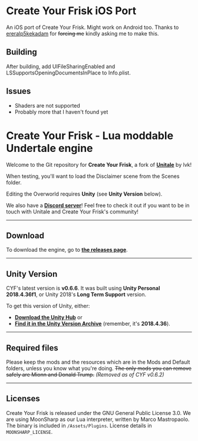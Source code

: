 # Create Your Frisk iOS Port
An iOS port of Create Your Frisk. Might work on Android too. Thanks to [ereralp5kekadam](https://github.com/ereralp5kekadam) for ~~forcing me~~ kindly asking me to make this.

## Building
After building, add UIFileSharingEnabled and LSSupportsOpeningDocumentsInPlace to Info.plist.

## Issues
- Shaders are not supported
- Probably more that I haven't found yet

# Create Your Frisk - Lua moddable Undertale engine

Welcome to the Git repository for **Create Your Frisk**, a fork of [**Unitale**](https://github.com/lvk/Unitale/) by lvk!

When testing, you'll want to load the Disclaimer scene from the Scenes folder.

Editing the Overworld requires **Unity** (see **Unity Version** below).

We also have a [**Discord server**](https://discord.gg/GFJ5277)! Feel free to check it out if you want to be in touch with Unitale and Create Your Frisk's community!

***

## Download

To download the engine, go to [**the releases page**](https://github.com/SpaceChuck/CreateYourFrisk/releases).

***

## Unity Version

CYF's latest version is **v0.6.6**. It was built using **Unity Personal 2018.4.36f1**, or Unity 2018's **Long Term Support** version.

To get this version of Unity, either:

* [**Download the Unity Hub**](https://unity3d.com/get-unity/download) or
* [**Find it in the Unity Version Archive**](https://unity3d.com/get-unity/download/archive) (remember, it's **2018.4.36**).

***

## Required files

Please keep the mods and the resources which are in the Mods and Default folders, unless you know what you're doing.
~~The only mods you can remove safely are Mionn and Donald Trump.~~ *(Removed as of CYF v0.6.2)*

***

## Licenses

Create Your Frisk is released under the GNU General Public License 3.0.
We are using MoonSharp as our Lua interpreter, written by Marco Mastropaolo. The binary is included in `/Assets/Plugins`. License details in `MOONSHARP_LICENSE`.

